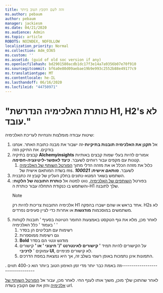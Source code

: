 ```yaml
---
title: זהה לשם הקובץ הטוב ביותר
ms.author: pebaum
author: pebaum
manager: jackiesm
ms.date: 04/21/2020
ms.audience: Admin
ms.topic: article
ROBOTS: NOINDEX, NOFOLLOW
localization_priority: Normal
ms.collection: Adm_O365
ms.custom: ''
ms.assetid: (guid of old soc version if any)
ms.openlocfilehash: bd2901580acdb1dc17f3e14a7a9356b07e70f910
ms.sourcegitcommit: bf6a0e80d09aebae19b9e993c2552b88e49177c9
ms.translationtype: MT
ms.contentlocale: he-IL
ms.lasthandoff: 06/16/2020
ms.locfileid: "44750971"
---
```

# <a name="required-alchemy-header-h1-h2s-dont-work"></a>"כותרת האלכימיה הנדרשת H1, H2's לא עובד."
שיטות עבודה מומלצות והנחיות לעריכת האלכימיה:

1. אל **תקנן את האלכימיה תובנות בתיקיות**-זה ישבור את מבנה כתובת האתר. אנחנו בודקים. את התיקון הזה
1. קבצים בתיקיה **Alchemyinsights** אמורים להיות בעלי שמות קבצים באותיות קטנות עם מקפים עבור רווחים לשעבר. ***כיצד לאפשר-ליטיגציה-חסימה***.
    1. כלול את מזהה הכלל או את מזהה הדלי מתוך [הפורטל השותף של האלכימיה](https://alchemyportal.azurewebsites.net) בשדה המותאם אישית של ms. לשעבר. ***מותאם אישית: 100021***
1. השתמש בשאר המטא-נתונים בחלק העליון של קובץ זה כתבנית.
1. בפורטל [השותפים של האלכימיה](https://alchemyportal.azurewebsites.net), נווט למטה אל **כותרת התובנה של הלקוח:** והשתמש בו כנקודת התחלה עבור כותרת ה-H1 שלך לתובנה. 
    > [!NOTE]
    > אלכימיה התובנות צריכות להיות רק H1 אחד בראש או שהם ישברו בהפקה. H2s לא משתמשים במוסכמות **מודגשות** או אחרות כדי לציין סעיפים נפרדים.
1. לאחר מכן, מלא את גוף הטקסט באמצעות החומר הטיוטה בסעיף ' תובנות לקוחות ' בעמוד ' כלל האלכימיה '
    1. רשימות עם תבליטים הן בסדר
    1. גם רשימות ממוספרות
    1. **Bold** מודגש *ונטוי* הם בסדר
    1. על הקישורים להיות תמיד **' קישורים לאינטרנט '/' חיצוני ' או '** קישורים עמוקים ' **לרכיבי UI**, לא קישורים פנימיים.
    1. התמונות אינן נתמכות באופן רשמי בשלב זה, אך היא נמצאת במפת הדרכים.

. וזה באמת כבר יותר מדי זמן האימון הטוב ביותר הוא כ-400 תווים---------------------------------

לאחר שהתוכן שלך מוכן, משוך אותו לענף החי. לאחר מכן, עבור אל [הפורטל השותף של אלכימיה](https://alchemyportal.azurewebsites.net) והזן את שם הקובץ בשדה url. 